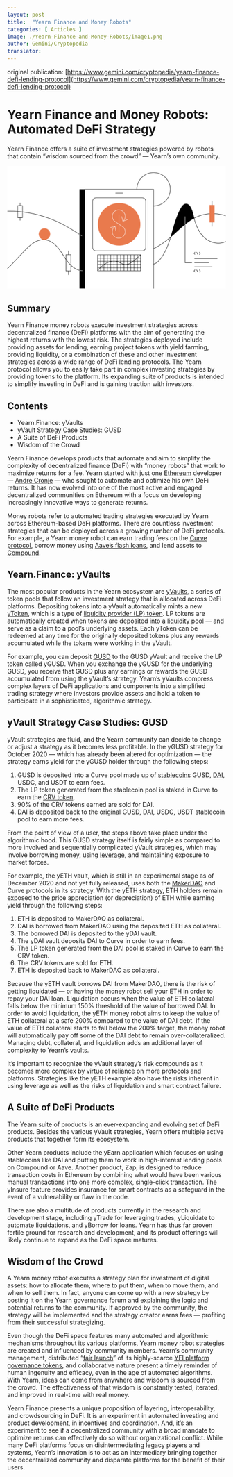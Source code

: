 ```yaml
---
layout: post
title:  "Yearn Finance and Money Robots"
categories: [ Articles ]
image: ./Yearn-Finance-and-Money-Robots/image1.png
author: Gemini/Cryptopedia
translator: 
---
```


original publication: [https://www.gemini.com/cryptopedia/yearn-finance-defi-lending-protocol](https://www.gemini.com/cryptopedia/yearn-finance-defi-lending-protocol)

# Yearn Finance and Money Robots: Automated DeFi Strategy

Yearn Finance offers a suite of investment strategies powered by robots that contain “wisdom sourced from the crowd” — Yearn’s own community.

![alt_text](image1.png)

## Summary

Yearn Finance money robots execute investment strategies across decentralized finance (DeFi) platforms with the aim of generating the highest returns with the lowest risk. The strategies deployed include providing assets for lending, earning project tokens with yield farming, providing liquidity, or a combination of these and other investment strategies across a wide range of DeFi lending protocols. The Yearn protocol allows you to easily take part in complex investing strategies by providing tokens to the platform. Its expanding suite of products is intended to simplify investing in DeFi and is gaining traction with investors.

## Contents

- Yearn.Finance: yVaults
- yVault Strategy Case Studies: GUSD
- A Suite of DeFi Products
- Wisdom of the Crowd

Yearn Finance develops products that automate and aim to simplify the complexity of decentralized finance (DeFi) with “money robots” that work to maximize returns for a fee. Yearn started with just one [Ethereum](https://www.gemini.com/cryptopedia/ethereum-smart-contracts-tokens-use-cases) developer — [Andre Cronje](https://www.gemini.com/cryptopedia/glossary#andre-cronje) — who sought to automate and optimize his own DeFi returns. It has now evolved into one of the most active and engaged decentralized communities on Ethereum with a focus on developing increasingly innovative ways to generate returns.

Money robots refer to automated trading strategies executed by Yearn across Ethereum-based DeFi platforms. There are countless investment strategies that can be deployed across a growing number of DeFi protocols. For example, a Yearn money robot can earn trading fees on the [Curve protocol](https://www.gemini.com/cryptopedia/curve-crypto-automated-market-maker), borrow money using [Aave’s flash loans](https://www.gemini.com/cryptopedia/aave-flashloans), and lend assets to [Compound](https://www.gemini.com/cryptopedia/compound-finance-defi-crypto).

## Yearn.Finance: yVaults

The most popular products in the Yearn ecosystem are [yVaults](https://www.gemini.com/cryptopedia/glossary#y-vaults), a series of token pools that follow an investment strategy that is allocated across DeFi platforms. Depositing tokens into a yVault automatically mints a new [yToken](https://www.gemini.com/cryptopedia/glossary#y-tokens), which is a type of [liquidity provider (LP) token](https://www.gemini.com/cryptopedia/liquidity-provider-amm-tokens). LP tokens are automatically created when tokens are deposited into a [liquidity pool](https://www.gemini.com/cryptopedia/glossary#liquidity-pool) — and serve as a claim to a pool’s underlying assets. Each yToken can be redeemed at any time for the originally deposited tokens plus any rewards accumulated while the tokens were working in the yVault.

For example, you can deposit [GUSD](https://www.gemini.com/cryptopedia/gusd-gemini-dollar-stablecoin-features) to the GUSD yVault and receive the LP token called yGUSD. When you exchange the yGUSD for the underlying GUSD, you receive that GUSD plus any earnings or rewards the GUSD accumulated from using the yVault’s strategy. Yearn’s yVaults compress complex layers of DeFi applications and components into a simplified trading strategy where investors provide assets and hold a token to participate in a sophisticated, algorithmic strategy.

## yVault Strategy Case Studies: GUSD

yVault strategies are fluid, and the Yearn community can decide to change or adjust a strategy as it becomes less profitable. In the yGUSD strategy for October 2020 — which has already been altered for optimization — the strategy earns yield for the yGUSD holder through the following steps:

1. GUSD is deposited into a Curve pool made up of [stablecoins](https://www.gemini.com/cryptopedia/what-are-stablecoins-how-do-they-work) GUSD, [DAI](https://www.gemini.com/cryptopedia/dai-stablecoin-what-is-dai-token), USDC, and USDT to earn fees.
2. The LP token generated from the stablecoin pool is staked in Curve to earn the [CRV token](https://www.gemini.com/cryptopedia/glossary#crv-token).
3. 90% of the CRV tokens earned are sold for DAI.
4. DAI is deposited back to the original GUSD, DAI, USDC, USDT stablecoin pool to earn more fees.

From the point of view of a user, the steps above take place under the algorithmic hood. This GUSD strategy itself is fairly simple as compared to more involved and sequentially complicated yVault strategies, which may involve borrowing money, using [leverage](https://www.gemini.com/cryptopedia/glossary#leverage), and maintaining exposure to market forces.

For example, the yETH vault, which is still in an experimental stage as of December 2020 and not yet fully released, uses both the [MakerDAO](https://www.gemini.com/cryptopedia/makerdao-defi-mkr-dai-coins) and Curve protocols in its strategy. With the yETH strategy, ETH holders remain exposed to the price appreciation (or depreciation) of ETH while earning yield through the following steps:

1. ETH is deposited to MakerDAO as collateral.
2. DAI is borrowed from MakerDAO using the deposited ETH as collateral.
3. The borrowed DAI is deposited to the yDAI vault.
4. The yDAI vault deposits DAI to Curve in order to earn fees.
5. The LP token generated from the DAI pool is staked in Curve to earn the CRV token.
6. The CRV tokens are sold for ETH.
7. ETH is deposited back to MakerDAO as collateral.

Because the yETH vault borrows DAI from MakerDAO, there is the risk of getting liquidated — or having the money robot sell your ETH in order to repay your DAI loan. Liquidation occurs when the value of ETH collateral falls below the minimum 150% threshold of the value of borrowed DAI. In order to avoid liquidation, the yETH money robot aims to keep the value of ETH collateral at a safe 200% compared to the value of DAI debt. If the value of ETH collateral starts to fall below the 200% target, the money robot will automatically pay off some of the DAI debt to remain over-collateralized. Managing debt, collateral, and liquidation adds an additional layer of complexity to Yearn’s vaults.

It’s important to recognize the yVault strategy’s risk compounds as it becomes more complex by virtue of reliance on more protocols and platforms. Strategies like the yETH example also have the risks inherent in using leverage as well as the risks of liquidation and smart contract failure.

## A Suite of DeFi Products

The Yearn suite of products is an ever-expanding and evolving set of DeFi products. Besides the various yVault strategies, Yearn offers multiple active products that together form its ecosystem.

Other Yearn products include the yEarn application which focuses on using stablecoins like DAI and putting them to work in high-interest lending pools on Compound or Aave. Another product, Zap, is designed to reduce transaction costs in Ethereum by combining what would have been various manual transactions into one more complex, single-click transaction. The yInsure feature provides insurance for smart contracts as a safeguard in the event of a vulnerability or flaw in the code.

There are also a multitude of products currently in the research and development stage, including yTrade for leveraging trades, yLiquidate to automate liquidations, and yBorrow for loans. Yearn has thus far proven fertile ground for research and development, and its product offerings will likely continue to expand as the DeFi space matures.

## Wisdom of the Crowd

A Yearn money robot executes a strategy plan for investment of digital assets: how to allocate them, where to put them, when to move them, and when to sell them. In fact, anyone can come up with a new strategy by posting it on the Yearn governance forum and explaining the logic and potential returns to the community. If approved by the community, the strategy will be implemented and the strategy creator earns fees — profiting from their successful strategizing.

Even though the DeFi space features many automated and algorithmic mechanisms throughout its various platforms, Yearn money robot strategies are created and influenced by community members. Yearn’s community management, distributed “[fair launch](https://www.gemini.com/cryptopedia/what-is-yearn-finance-yfi-coin-yearnfinance)” of its highly-scarce [YFI platform governance tokens](https://www.gemini.com/cryptopedia/glossary#yfi-token), and collaborative nature present a timely reminder of human ingenuity and efficacy, even in the age of automated algorithms. With Yearn, ideas can come from anywhere and wisdom is sourced from the crowd. The effectiveness of that wisdom is constantly tested, iterated, and improved in real-time with real money.

Yearn Finance presents a unique proposition of layering, interoperability, and crowdsourcing in DeFi. It is an experiment in automated investing and product development, in incentives and coordination. And, it’s an experiment to see if a decentralized community with a broad mandate to optimize returns can effectively do so without organizational conflict. While many DeFi platforms focus on disintermediating legacy players and systems, Yearn’s innovation is to act as an intermediary bringing together the decentralized community and disparate platforms for the benefit of their users.

